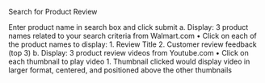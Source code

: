 Search for Product Review

Enter product name in search box and click submit
  a.	Display: 3 product names related to your search criteria from Walmart.com
    •	Click on each of the product names to display:
      1. Review Title
      2. Customer review feedback (top 3)
  b.	Display: 3 product review videos from Youtube.com
    •	Click on each thumbnail to play video
      1.	Thumbnail clicked would display video in larger format, centered, and positioned above the other thumbnails
